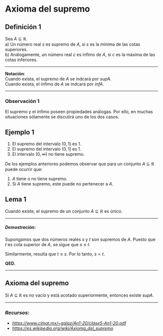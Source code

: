# Axioma del supremo

## Definición 1 
Sea $A ⊆ \mathbb{R}$.  
a) Un número real $s$ es supremo de $A$, si $s$ es la mínima de las cotas superiores.  
b) Análogamente, un número real $c$ es ínfimo de $A$, si $c$ es la máxima de las cotas inferiores.

---

**Notación**:   
Cuando exista, el supremo de $A$ se indcará por $sup A$.  
Cuando exista, el ínfimo de $A$ se indcará por $inf A$.  

---

### Observación 1
El supremo y el ínfimo poseen propiedades análogas. Por ello, en muchas
situaciones sólamente se discutirá uno de los dos casos.

## Ejemplo 1
1) El supremo del intervalo $(0, 1)$ es $1$.
2) El supremo del intervalo $(0, 1]$ es $1$.
3) El intervalo $(0, ∞)$ no tiene supremo.

De los ejemplos anteriores podemos observar que para un conjunto $A$ ⊆ $\mathbb{R}$
puede ocurrir que:  
1. $A$ tiene o no tiene supremo.  
2. Si $A$ tiene supremo, este puede no pertenecer a $A$.


## Lema 1 

Cuando existe, el supremo de un conjunto $A ⊆ \mathbb{R}$ es único.

---

##### Demostración: 
Supongamos que dos números reales $s$ y $t$ son supremos de
$A$. Puesto que $t$ es cota superior de $A$, se sigue que $s ≤ t$. 

Similarmente, resulta que $t ≤ s$. Por lo tanto, $s = t$. 

**QED.**

---

## Axioma del supremo 
Si $A$ ⊆ $\mathbb{R}$ es no vacío y está acotado superiormente, entonces existe $sup A$.

---



### *Recursos*: 
* _https://www.cimat.mx/~galaz/An1-20/clase5-An1-20.pdf_
* _https://es.wikipedia.org/wiki/Axioma_del_supremo_
